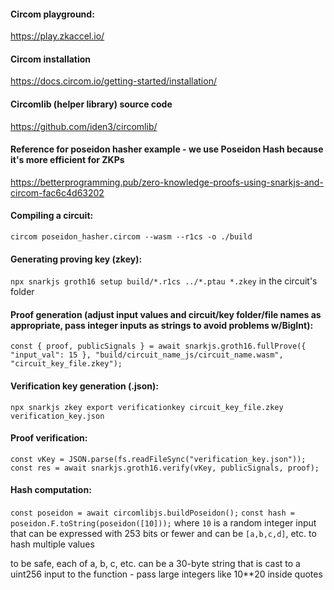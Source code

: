 #### Circom playground:

https://play.zkaccel.io/

#### Circom installation

https://docs.circom.io/getting-started/installation/

#### Circomlib (helper library) source code

https://github.com/iden3/circomlib/

#### Reference for poseidon hasher example - we use Poseidon Hash because it's more efficient for ZKPs

https://betterprogramming.pub/zero-knowledge-proofs-using-snarkjs-and-circom-fac6c4d63202

#### Compiling a circuit:

`circom poseidon_hasher.circom --wasm --r1cs -o ./build`

#### Generating proving key (zkey):

`npx snarkjs groth16 setup build/*.r1cs ../*.ptau *.zkey` in the circuit's folder

#### Proof generation (adjust input values and circuit/key folder/file names as appropriate, pass integer inputs as strings to avoid problems w/BigInt):

`const { proof, publicSignals } = await snarkjs.groth16.fullProve({ "input_val": 15 }, "build/circuit_name_js/circuit_name.wasm", "circuit_key_file.zkey");`

#### Verification key generation (.json):

`npx snarkjs zkey export verificationkey circuit_key_file.zkey verification_key.json`

#### Proof verification:

`const vKey = JSON.parse(fs.readFileSync("verification_key.json"));`
`const res = await snarkjs.groth16.verify(vKey, publicSignals, proof);`

#### Hash computation:

`const poseidon = await circomlibjs.buildPoseidon();`
`const hash = poseidon.F.toString(poseidon([10]));` where `10` is a random integer input that can be expressed with 253 bits or fewer and can be `[a,b,c,d]`, etc. to hash multiple values

to be safe, each of a, b, c, etc. can be a 30-byte string that is cast to a uint256 input to the function - pass large integers like 10**20 inside quotes
